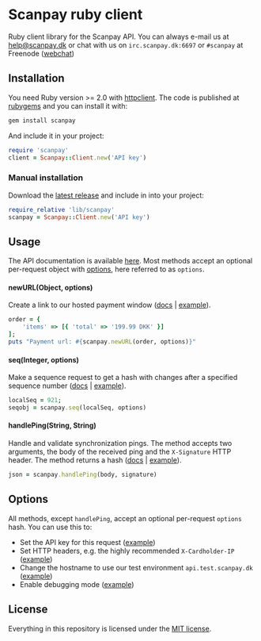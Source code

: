 # Scanpay ruby client

Ruby client library for the Scanpay API. You can always e-mail us at [help@scanpay.dk](mailto:help@scanpay.dk) or chat with us on `irc.scanpay.dk:6697` or `#scanpay` at Freenode ([webchat](https://webchat.freenode.net?randomnick=1&channels=scanpay&prompt=1))

## Installation

You need Ruby version >= 2.0 with [httpclient](https://github.com/nahi/httpclient). The code is published at [rubygems](https://rubygems.org/gems/scanpay) and you can install it with:

```bash
gem install scanpay
```
And include it in your project:

```ruby
require 'scanpay'
client = Scanpay::Client.new('API key')
```

### Manual installation

Download the [latest release](https://github.com/scanpaydk/ruby-scanpay/releases) and include in into your project:

```ruby
require_relative 'lib/scanpay'
scanpay = Scanpay::Client.new('API key')
```

## Usage

The API documentation is available [here](https://docs.scanpay.dk/). Most methods accept an optional per-request object with [options](#options), here referred to as `options`.

#### newURL(Object, options)

Create a link to our hosted payment window ([docs](https://docs.scanpay.dk/payment-link) | [example](tests/newURL.rb)).

```ruby
order = {
    'items' => [{ 'total' => '199.99 DKK' }]
];
puts "Payment url: #{scanpay.newURL(order, options)}"
```

#### seq(Integer, options)

Make a sequence request to get a hash with changes after a specified sequence number ([docs](https://docs.scanpay.dk/synchronization#sequence-request) | [example](tests/seq.rb)).

```ruby
localSeq = 921;
seqobj = scanpay.seq(localSeq, options)
```

#### handlePing(String, String)

Handle and validate synchronization pings. The method accepts two arguments, the body of the received ping and the `X-Signature` HTTP header. The method returns a hash ([docs](https://docs.scanpay.dk/synchronization#ping-service) | [example](tests/handlePing.rb)).

```ruby
json = scanpay.handlePing(body, signature)
```

## Options

All methods, except `handlePing`, accept an optional per-request `options` hash. You can use this to:

* Set the API key for this request ([example](tests/newURL.rb#L11))
* Set HTTP headers, e.g. the highly recommended `X-Cardholder-IP` ([example](tests/newURL.rb#L10-L13))
* Change the hostname to use our test environment `api.test.scanpay.dk` ([example](tests/newURL.rb#L9))
* Enable debugging mode ([example](tests/newURL.rb#L14))

## License

Everything in this repository is licensed under the [MIT license](LICENSE).
